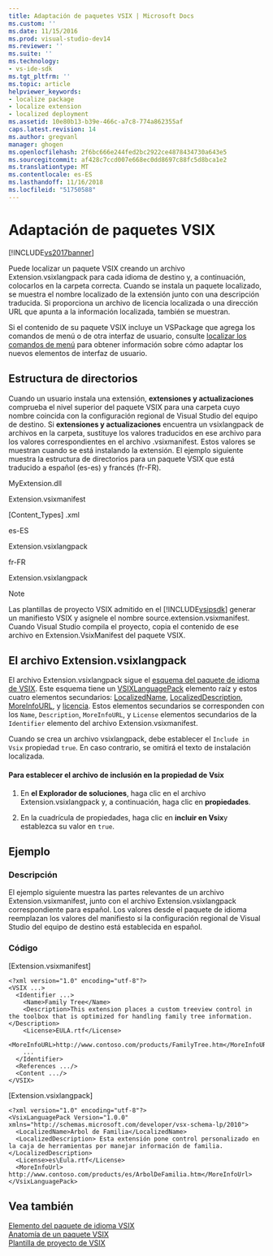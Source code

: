 ```yaml
---
title: Adaptación de paquetes VSIX | Microsoft Docs
ms.custom: ''
ms.date: 11/15/2016
ms.prod: visual-studio-dev14
ms.reviewer: ''
ms.suite: ''
ms.technology:
- vs-ide-sdk
ms.tgt_pltfrm: ''
ms.topic: article
helpviewer_keywords:
- localize package
- localize extension
- localized deployment
ms.assetid: 10e80b13-b39e-466c-a7c8-774a862355af
caps.latest.revision: 14
ms.author: gregvanl
manager: ghogen
ms.openlocfilehash: 2f6bc666e244fed2bc2922ce4878434730a643e5
ms.sourcegitcommit: af428c7ccd007e668ec0dd8697c88fc5d8bca1e2
ms.translationtype: MT
ms.contentlocale: es-ES
ms.lasthandoff: 11/16/2018
ms.locfileid: "51750588"
---
```

# <a name="localizing-vsix-packages"></a>Adaptación de paquetes VSIX
[!INCLUDE[vs2017banner](../includes/vs2017banner.md)]

Puede localizar un paquete VSIX creando un archivo Extension.vsixlangpack para cada idioma de destino y, a continuación, colocarlos en la carpeta correcta. Cuando se instala un paquete localizado, se muestra el nombre localizado de la extensión junto con una descripción traducida. Si proporciona un archivo de licencia localizada o una dirección URL que apunta a la información localizada, también se muestran.  
  
 Si el contenido de su paquete VSIX incluye un VSPackage que agrega los comandos de menú o de otra interfaz de usuario, consulte [localizar los comandos de menú](../extensibility/localizing-menu-commands.md) para obtener información sobre cómo adaptar los nuevos elementos de interfaz de usuario.  
  
## <a name="directory-structure"></a>Estructura de directorios  
 Cuando un usuario instala una extensión, **extensiones y actualizaciones** comprueba el nivel superior del paquete VSIX para una carpeta cuyo nombre coincida con la configuración regional de Visual Studio del equipo de destino. Si **extensiones y actualizaciones** encuentra un vsixlangpack de archivos en la carpeta, sustituye los valores traducidos en ese archivo para los valores correspondientes en el archivo .vsixmanifest. Estos valores se muestran cuando se está instalando la extensión. El ejemplo siguiente muestra la estructura de directorios para un paquete VSIX que está traducido a español (es-es) y francés (fr-FR).  
  
 MyExtension.dll  
  
 Extension.vsixmanifest  
  
 [Content_Types] .xml  
  
 es-ES  
  
 Extension.vsixlangpack  
  
 fr-FR  
  
 Extension.vsixlangpack  
  
> [!NOTE]
>  Las plantillas de proyecto VSIX admitido en el [!INCLUDE[vsipsdk](../includes/vsipsdk-md.md)] generar un manifiesto VSIX y asígnele el nombre source.extension.vsixmanifest. Cuando Visual Studio compila el proyecto, copia el contenido de ese archivo en Extension.VsixManifest del paquete VSIX.  
  
## <a name="the-extensionvsixlangpack-file"></a>El archivo Extension.vsixlangpack  
 El archivo Extension.vsixlangpack sigue el [esquema del paquete de idioma de VSIX](../extensibility/vsx-language-pack-schema-reference.md). Este esquema tiene un [VSIXLanguagePack](../extensibility/vsixlanguagepack-element-vsix-language-pack-schema.md) elemento raíz y estos cuatro elementos secundarios: [LocalizedName](../extensibility/localizedname-element-vsix-language-pack-schema.md), [LocalizedDescription](../extensibility/localizeddescription-element-vsix-language-pack-schema.md), [MoreInfoURL](../extensibility/moreinfourl-element-vsix-language-pack-schema.md), y [licencia](../extensibility/license-element-vsix-language-pack-schema.md). Estos elementos secundarios se corresponden con los `Name`, `Description`, `MoreInfoURL`, y `License` elementos secundarios de la `Identifier` elemento del archivo Extension.vsixmanifest.  
  
 Cuando se crea un archivo vsixlangpack, debe establecer el `Include in Vsix` propiedad `true`. En caso contrario, se omitirá el texto de instalación localizada.  
  
#### <a name="to-set-the-include-in-vsix-property"></a>Para establecer el archivo de inclusión en la propiedad de Vsix  
  
1.  En **el Explorador de soluciones**, haga clic en el archivo Extension.vsixlangpack y, a continuación, haga clic en **propiedades**.  
  
2.  En la cuadrícula de propiedades, haga clic en **incluir en Vsix**y establezca su valor en `true`.  
  
## <a name="example"></a>Ejemplo  
  
### <a name="description"></a>Descripción  
 El ejemplo siguiente muestra las partes relevantes de un archivo Extension.vsixmanifest, junto con el archivo Extension.vsixlangpack correspondiente para español. Los valores desde el paquete de idioma reemplazan los valores del manifiesto si la configuración regional de Visual Studio del equipo de destino está establecida en español.  
  
### <a name="code"></a>Código  
 [Extension.vsixmanifest]  
  
```  
<?xml version="1.0" encoding="utf-8"?>  
<VSIX ...>  
  <Identifier ...>  
    <Name>Family Tree</Name>  
    <Description>This extension places a custom treeview control in the toolbox that is optimized for handling family tree information.</Description>  
    <License>EULA.rtf</License>  
    <MoreInfoURL>http://www.contoso.com/products/FamilyTree.htm</MoreInfoURL>  
    ...  
  </Identifier>  
  <References .../>  
  <Content .../>  
</VSIX>  
```  
  
 [Extension.vsixlangpack]  
  
```  
<?xml version="1.0" encoding="utf-8"?>  
<VsixLanguagePack Version="1.0.0" xmlns="http://schemas.microsoft.com/developer/vsx-schema-lp/2010">  
  <LocalizedName>Arbol de Familia</LocalizedName>  
  <LocalizedDescription> Esta extensión pone control personalizado en la caja de herramientas por manejar información de familia.</LocalizedDescription>  
  <License>es\Eula.rtf</License>  
  <MoreInfoUrl> http://www.contoso.com/products/es/ArbolDeFamilia.htm</MoreInfoUrl>  
</VsixLanguagePack>  
```  
  
## <a name="see-also"></a>Vea también  
 [Elemento del paquete de idioma VSIX](../extensibility/vsixlanguagepack-element-vsix-language-pack-schema.md)   
 [Anatomía de un paquete VSIX](../extensibility/anatomy-of-a-vsix-package.md)   
 [Plantilla de proyecto de VSIX](../extensibility/vsix-project-template.md)

